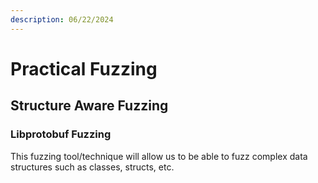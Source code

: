 ```yaml
---
description: 06/22/2024
---
```


# Practical Fuzzing

## Structure Aware Fuzzing

### Libprotobuf Fuzzing

This fuzzing tool/technique will allow us to be able to fuzz complex data structures such as classes, structs, etc.&#x20;
